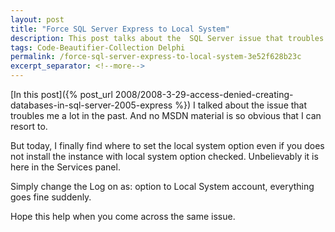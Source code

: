 ```yaml
---
layout: post
title: "Force SQL Server Express to Local System"
description: This post talks about the  SQL Server issue that troubles me a lot in the past.
tags: Code-Beautifier-Collection Delphi
permalink: /force-sql-server-express-to-local-system-3e52f628b23c
excerpt_separator: <!--more-->
---
```


[In this post]({% post_url 2008/2008-3-29-access-denied-creating-databases-in-sql-server-2005-express %}) I talked about the issue that troubles me a lot in the past. And no MSDN material is so obvious that I can resort to.

<!--more-->

But today, I finally find where to set the local system option even if you does not install the instance with local system option checked. Unbelievably it is here in the Services panel.

Simply change the Log on as: option to Local System account, everything goes fine suddenly.

Hope this help when you come across the same issue.
